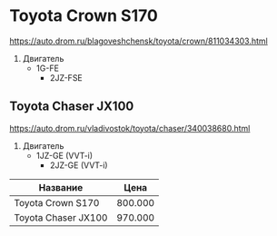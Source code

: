 # Toyota Crown S170
<https://auto.drom.ru/blagoveshchensk/toyota/crown/811034303.html>
1. Двигатель 
   - 1G-FE
	 - 2JZ-FSE
## Toyota Chaser JX100
<https://auto.drom.ru/vladivostok/toyota/chaser/340038680.html>
1. Двигатель 
   - 1JZ-GE (VVT-i)
	 - 2JZ-GE (VVT-i) 



Название| Цена
------------ | -------------
Toyota Crown S170| 800.000
Toyota Chaser JX100| 970.000
